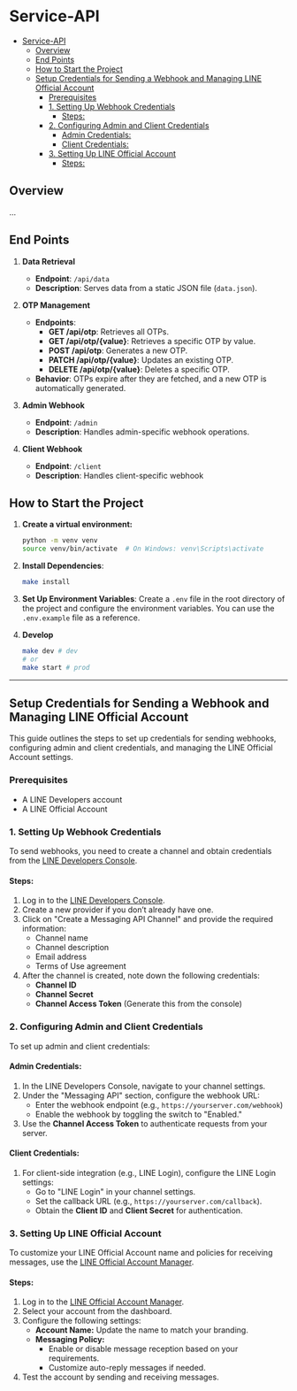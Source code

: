 # Service-API

- [Service-API](#service-api)
  - [Overview](#overview)
  - [End Points](#end-points)
  - [How to Start the Project](#how-to-start-the-project)
  - [Setup Credentials for Sending a Webhook and Managing LINE Official Account](#setup-credentials-for-sending-a-webhook-and-managing-line-official-account)
    - [Prerequisites](#prerequisites)
    - [1. Setting Up Webhook Credentials](#1-setting-up-webhook-credentials)
      - [Steps:](#steps)
    - [2. Configuring Admin and Client Credentials](#2-configuring-admin-and-client-credentials)
      - [Admin Credentials:](#admin-credentials)
      - [Client Credentials:](#client-credentials)
    - [3. Setting Up LINE Official Account](#3-setting-up-line-official-account)
      - [Steps:](#steps-1)

## Overview
...

## End Points

1. **Data Retrieval**
   - **Endpoint**: `/api/data`
   - **Description**: Serves data from a static JSON file (`data.json`).

2. **OTP Management**
   - **Endpoints**:
     - **GET /api/otp**: Retrieves all OTPs.
     - **GET /api/otp/{value}**: Retrieves a specific OTP by value.
     - **POST /api/otp**: Generates a new OTP.
     - **PATCH /api/otp/{value}**: Updates an existing OTP.
     - **DELETE /api/otp/{value}**: Deletes a specific OTP.
   - **Behavior**: OTPs expire after they are fetched, and a new OTP is automatically generated.

3. **Admin Webhook**
   - **Endpoint**: `/admin`
   - **Description**: Handles admin-specific webhook operations.

4. **Client Webhook**
   - **Endpoint**: `/client`
   - **Description**: Handles client-specific webhook


## How to Start the Project

1. **Create a virtual environment:**
   ```bash
   python -m venv venv
   source venv/bin/activate  # On Windows: venv\Scripts\activate
   ```
2. **Install Dependencies**:

   ```bash
   make install
   ```

3. **Set Up Environment Variables**:
   Create a `.env` file in the root directory of the project and configure the environment variables. You can use the `.env.example` file as a reference.

4. **Develop**
   ```bash
   make dev # dev
   # or
   make start # prod
   ```

---

## Setup Credentials for Sending a Webhook and Managing LINE Official Account

This guide outlines the steps to set up credentials for sending webhooks, configuring admin and client credentials, and managing the LINE Official Account settings.

### Prerequisites
- A LINE Developers account
- A LINE Official Account

### 1. Setting Up Webhook Credentials
To send webhooks, you need to create a channel and obtain credentials from the [LINE Developers Console](https://developers.line.biz/en/).

#### Steps:
1. Log in to the [LINE Developers Console](https://developers.line.biz/en/).
2. Create a new provider if you don’t already have one.
3. Click on "Create a Messaging API Channel" and provide the required information:
   - Channel name
   - Channel description
   - Email address
   - Terms of Use agreement
4. After the channel is created, note down the following credentials:
   - **Channel ID**
   - **Channel Secret**
   - **Channel Access Token** (Generate this from the console)

### 2. Configuring Admin and Client Credentials
To set up admin and client credentials:

#### Admin Credentials:
1. In the LINE Developers Console, navigate to your channel settings.
2. Under the "Messaging API" section, configure the webhook URL:
   - Enter the webhook endpoint (e.g., `https://yourserver.com/webhook`)
   - Enable the webhook by toggling the switch to "Enabled."
3. Use the **Channel Access Token** to authenticate requests from your server.

#### Client Credentials:
1. For client-side integration (e.g., LINE Login), configure the LINE Login settings:
   - Go to "LINE Login" in your channel settings.
   - Set the callback URL (e.g., `https://yourserver.com/callback`).
   - Obtain the **Client ID** and **Client Secret** for authentication.

### 3. Setting Up LINE Official Account
To customize your LINE Official Account name and policies for receiving messages, use the [LINE Official Account Manager](https://manager.line.biz/).

#### Steps:
1. Log in to the [LINE Official Account Manager](https://manager.line.biz/).
2. Select your account from the dashboard.
3. Configure the following settings:
   - **Account Name:** Update the name to match your branding.
   - **Messaging Policy:**
     - Enable or disable message reception based on your requirements.
     - Customize auto-reply messages if needed.
4. Test the account by sending and receiving messages.
